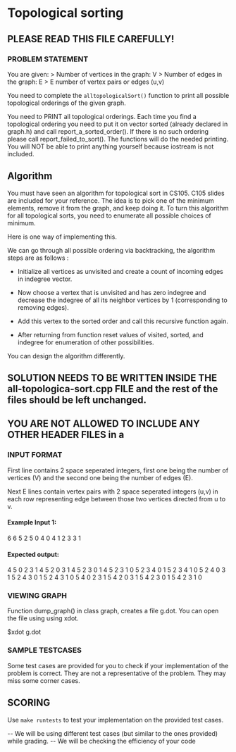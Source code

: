 # Topological sorting

## PLEASE READ THIS FILE CAREFULLY!

### PROBLEM STATEMENT

You are given:
    > Number of vertices in the graph: V
    > Number of edges in the graph: E
    > E number of vertex pairs or edges (u,v)

You need to complete the `alltopologicalSort()` function to print all possible topological orderings of the given graph.


You need to PRINT all topological orderings. Each time you find a topological ordering you need to put it on vector sorted (already declared in graph.h) and call report_a_sorted_order(). If there is no such ordering please call report_failed_to_sort(). The functions will do the needed printing.
You will NOT be able to print anything yourself because iostream is not included.


## Algorithm

You must have seen an algorithm for topological sort in CS105. C105 slides are included for your reference. The idea is to pick one of the minimum elements, remove it from the graph, and keep doing it. To turn this algorithm for all topological sorts, you need to enumerate all possible choices of minimum.

Here is one way of implementing this.

We can go through all possible ordering via backtracking, the algorithm steps are as follows : 

- Initialize all vertices as unvisited and create a count of incoming edges in indegree vector.

- Now choose a vertex that is unvisited and has zero indegree and decrease the indegree of all its neighbor vertices by 1 (corresponding to removing edges). 

- Add this vertex to the sorted order and call this recursive function again.

- After returning from function reset values of visited, sorted, and indegree for enumeration of other possibilities.

You can design the algorithm differently.


## 


## SOLUTION NEEDS TO BE WRITTEN INSIDE THE all-topologica-sort.cpp FILE and the rest of the files should be left unchanged.

## YOU ARE NOT ALLOWED TO INCLUDE ANY OTHER HEADER FILES in a


### INPUT FORMAT

First line contains 2 space seperated integers, first one being the number of vertices (V) and the second one being the number of edges (E).

Next E lines contain vertex pairs with 2 space seperated integers (u,v) in each row representing edge between those two vertices directed from u to v.
#### Example Input 1:
6 6
5 2
5 0
4 0
4 1
2 3
3 1


#### Expected output:
4 5 0 2 3 1 
4 5 2 0 3 1 
4 5 2 3 0 1 
4 5 2 3 1 0 
5 2 3 4 0 1 
5 2 3 4 1 0 
5 2 4 0 3 1 
5 2 4 3 0 1 
5 2 4 3 1 0 
5 4 0 2 3 1 
5 4 2 0 3 1 
5 4 2 3 0 1 
5 4 2 3 1 0 


 
### VIEWING GRAPH

Function dump_graph() in class graph, creates a file g.dot. You can open the file using using xdot.

$xdot g.dot

### SAMPLE TESTCASES

Some test cases are provided for you to check if your implementation of the problem is correct. They are not a representative of the problem. They may miss some corner cases.

## SCORING

Use `make runtests` to test your implementation on the provided test cases.

-- We will be using different test cases (but similar to the ones provided) while grading.
-- We will be checking the efficiency of your code 



